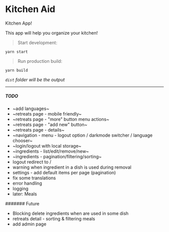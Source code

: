 # Kitchen Aid 

Kitchen App!

This app will help you organize your kitchen!

> Start development:
```
yarn start
```

> Run production build:

```
yarn build
```
*`dist` folder will be the output*

___


##### TODO
* ~add languages~
* ~retreats page - mobile friendly~
* ~retreats page - "more" button menu actions~
* ~retreats page - "add new" button~
* ~retreats page - details~
* ~navigation - menu - logout option / darkmode switcher / language chooser~
* ~login/logout with local storage~
* ~ingredients - list/edit/remove/new~
* ~ingredients - pagination/filtering/sorting~
* logout redirect to /
* warning when ingredient in a dish is used during removal
* settings - add default items per page (pagination)
* fix some translations
* error handling
* logging
* later: Meals

####### Future
* Blocking delete ingredients when are used in some dish
* retreats detail - sorting & filtering meals
* add admin page
